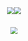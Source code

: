 <div style="display: flex; flex-direction: column; align-items: center;">
    <div style="display: flex; justify-content: center;">
        <a href="https://github.com/anuraghazra/github-readme-stats">
            <img align="center" src="https://github-readme-stats.vercel.app/api?username=spooderman11&show_icons=true&theme=tokyonight&title_color=ff6600&icon_color=ffcc00&text_color=ffffff&bg_color=45,0d0d0d,1a1a1a,000000&border_radius=15&hide_border=true" />
        </a>
        <a href="https://github.com/anuraghazra/github-readme-stats">
            <img align="center" src="https://github-readme-stats.vercel.app/api/top-langs/?username=spooderman11&layout=compact&theme=tokyonight&title_color=ff6600&text_color=ffffff&bg_color=45,0d0d0d,1a1a1a,000000&border_radius=15&hide_border=true" />
        </a>
    </div>
    <div style="margin-top: 20px;">
        <a href="https://github.com/anuraghazra/github-readme-stats">
            <img align="center" style="margin-top: 10px;" src="https://github-readme-streak-stats.herokuapp.com/?user=spooderman11&theme=tokyonight&fire=ff6600&ring=ffcc00&sideNums=ffffff&border_radius=15&background=000000&stroke=ff6600" />
        </a>
    </div>
</div>

